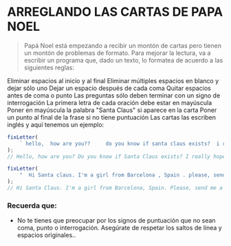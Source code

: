 # ARREGLANDO LAS CARTAS DE PAPA NOEL

> Papá Noel está empezando a recibir un montón de cartas pero tienen un montón de problemas de formato. Para mejorar la lectura, va a escribir un programa que, dado un texto, lo formatea de acuerdo a las siguientes reglas:

Eliminar espacios al inicio y al final
Eliminar múltiples espacios en blanco y dejar sólo uno
Dejar un espacio después de cada coma
Quitar espacios antes de coma o punto
Las preguntas sólo deben terminar con un signo de interrogación
La primera letra de cada oración debe estar en mayúscula
Poner en mayúscula la palabra "Santa Claus" si aparece en la carta
Poner un punto al final de la frase si no tiene puntuación
Las cartas las escriben inglés y aquí tenemos un ejemplo:

```javascript
fixLetter(
    ` hello,  how are you??     do you know if santa claus exists?  i really hope he does!  bye  `
);
// Hello, how are you? Do you know if Santa Claus exists? I really hope he does! Bye.

fixLetter(
    "  Hi Santa claus. I'm a girl from Barcelona , Spain . please, send me a bike.  Is it possible?"
);
// Hi Santa Claus. I'm a girl from Barcelona, Spain. Please, send me a bike. Is it possible?
```

### Recuerda que:

-   No te tienes que preocupar por los signos de puntuación que no sean coma, punto o interrogación.
    Asegúrate de respetar los saltos de línea y espacios originales..

